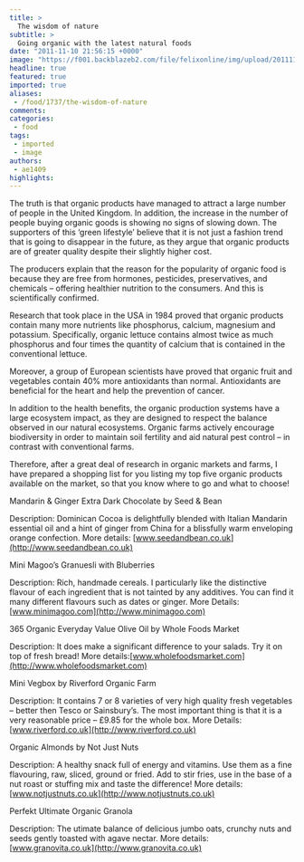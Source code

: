 ```yaml
---
title: >
  The wisdom of nature
subtitle: >
  Going organic with the latest natural foods
date: "2011-11-10 21:56:15 +0000"
image: "https://f001.backblazeb2.com/file/felixonline/img/upload/201111102155-pk1811-1.jpg"
headline: true
featured: true
imported: true
aliases:
 - /food/1737/the-wisdom-of-nature
comments:
categories:
 - food
tags:
 - imported
 - image
authors:
 - ae1409
highlights:
---
```


The truth is that organic products have managed to attract a large number of people in the United Kingdom. In addition, the increase in the number of people buying organic goods is showing no signs of slowing down. The supporters of this ‘green lifestyle’ believe that it is not just a fashion trend that is going to disappear in the future, as they argue that organic products are of greater quality despite their slightly higher cost.

The producers explain that the reason for the popularity of organic food is because they are free from hormones, pesticides, preservatives, and chemicals – offering healthier nutrition to the consumers.
 And this is scientifically confirmed.

Research that took place in the USA in 1984 proved that organic products contain many more nutrients like phosphorus, calcium, magnesium and potassium. Specifically, organic lettuce contains almost twice as much phosphorus and four times the quantity of calcium that is contained in the conventional lettuce.

Moreover, a group of European scientists have proved that organic fruit and vegetables contain 40% more antioxidants than normal. Antioxidants are beneficial for the heart and help the prevention of cancer.

In addition to the health benefits, the organic production systems have a large ecosystem impact, as they are designed to respect the balance observed in our natural ecosystems. Organic farms actively encourage biodiversity in order to maintain soil fertility and aid natural pest control – in contrast with conventional farms.

Therefore, after a great deal of research in organic markets and farms, I have prepared a shopping list for you listing my top five organic products available on the market, so that you know where to go and what to choose!

Mandarin & Ginger Extra Dark Chocolate by Seed & Bean

Description: Dominican Cocoa is delightfully blended with Italian Mandarin essential oil and a hint of ginger from China for a blissfully warm enveloping orange confection.
More details: [www.seedandbean.co.uk](http://www.seedandbean.co.uk)

Mini Magoo’s Granuesli with Bluberries

Description: Rich, handmade cereals. I particularly like the distinctive flavour of each ingredient that is not tainted by any additives. You can find it many different flavours such as dates or ginger.
More Details: [www.minimagoo.com](http://www.minimagoo.com)

365 Organic Everyday Value Olive Oil by Whole Foods Market

Description: It does make a significant difference to your salads. Try it on top of fresh bread!
More details:[www.wholefoodsmarket.com](http://www.wholefoodsmarket.com)

Mini Vegbox by Riverford Organic Farm

Description: It contains 7 or 8 varieties of very high quality fresh vegetables – better then Tesco or Sainsbury’s. The most important thing is that it is a very reasonable price – £9.85 for the whole box.
More Details: [www.riverford.co.uk](http://www.riverford.co.uk)

Organic Almonds by Not Just Nuts

Description: A healthy snack full of energy and vitamins. Use them as a fine flavouring, raw, sliced, ground or fried. Add to stir fries, use in the base of a nut roast or stuffing mix and taste the difference!
More details:[www.notjustnuts.co.uk](http://www.notjustnuts.co.uk)

Perfekt Ultimate Organic Granola

Description: The utimate balance of delicious jumbo oats, crunchy nuts and seeds gently toasted with agave nectar.
 More details: [www.granovita.co.uk](http://www.granovita.co.uk)
